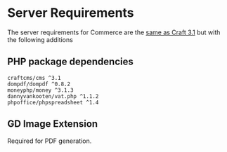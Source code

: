 # Server Requirements

The server requirements for Commerce are the [same as Craft 3.1](https://docs.craftcms.com/v3/requirements.html) but with the following additions

## PHP package dependencies
```
craftcms/cms ^3.1
dompdf/dompdf ^0.8.2
moneyphp/money ^3.1.3
dannyvankooten/vat.php ^1.1.2
phpoffice/phpspreadsheet ^1.4
```

## GD Image Extension

Required for PDF generation.
